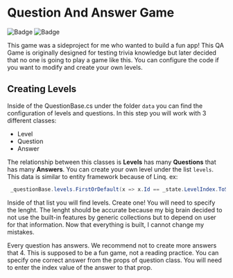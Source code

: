 # Question And Answer Game
![Badge](https://img.shields.io/static/v1?label=VERY&message=Useless&color=blueviolet?style=for-the-badge&logo=appveyor)
![Badge](https://img.shields.io/static/v1?label=Why%20Did%20I&message=Spent%20Time%20For%20That&color=red)

This game was a sideproject for me who wanted to build a fun app! This QA Game is originally designed for testing trivia knowledge but later decided that no one is going to play a game like this. You can configure the code if you want to modify and create your own levels.

## Creating Levels

Inside of the QuestionBase.cs under the folder `data` you can find the configuration of levels and questions. In this step you will work with 3 different classes:

- Level
- Question
- Answer

The relationship between this classes  is **Levels** has many **Questions** that has many **Answers**. You can create your own level under the list `levels`. This data is similar to entity framework because of Linq. ex: 
```c#
 _questionBase.levels.FirstOrDefault(x => x.Id == _state.LevelIndex.ToString()
 ```

Inside of that list you will find levels. Create one! You will need to specify the lenght. The lenght should be accurate because my big brain decided to not use the built-in features by generic collections but to depend on user for that information. Now that everything is built, I cannot change my mistakes.

Every question has answers. We recommend not to create more answers that 4. This is supposed to be a fun game, not a reading practice. You can specify one correct answer from the props of question class. You will need to enter the index value of the answer to that prop.

